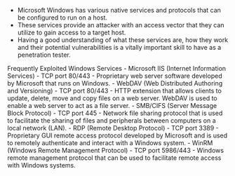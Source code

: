 - Microsoft Windows has various native services and protocols that can be configured to run on a host.
- These services provide an attacker with an access vector that they can utilize to gain access to a target host.
- Having a good understanding of what these services are, how they work and their potential vulnerabilities is a vitally important skill to have as a penetration tester.

Frequently Exploited Windows Services
	- Microsoft IIS (Internet Information Services)
		- TCP port 80/443
		- Proprietary web server software developed by Microsoft that runs on Windows.
	- WebDAV (Web Distributed Authoring and Versioning)
		- TCP port 80/443
		- HTTP extension that allows clients to update, delete, move and copy files on a web server. WebDAV is used to enable a web server to act as a file server.
	- SMB/CIFS (Server Message Block Protocol)
		- TCP port 445
		- Network file sharing protocol that is used to facilitate the sharing of files and peripherals between computers on a local network (LAN).
	- RDP (Remote Desktop Protocol)
		- TCP port 3389
		- Proprietary GUI remote access protocol developed by Microsoft and is used to remotely authenticate and interact with a Windows system.
	- WinRM (Windows Remote Management Protocol)
		- TCP port 5986/443
		- Windows remote management protocol that can be used to facilitate remote access with Windows systems.
